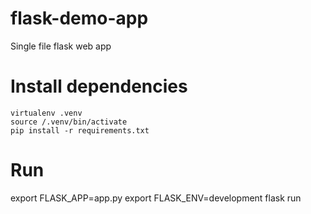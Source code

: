 # flask-demo-app
Single file flask web app

# Install dependencies
```
virtualenv .venv
source /.venv/bin/activate
pip install -r requirements.txt
```
# Run

export FLASK_APP=app.py
export FLASK_ENV=development
flask run
